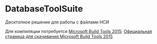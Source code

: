 # DatabaseToolSuite
Десктопное решение для работы с файлами НСИ

Для компиляции потребуется [Microsoft Build Tools 2015](https://download.microsoft.com/download/E/E/D/EEDF18A8-4AED-4CE0-BEBE-70A83094FC5A/BuildTools_Full.exe
).
[Официальная страница для скачивания Microsoft Build Tools 2015](https://www.microsoft.com/ru-ru/download/details.aspx?id=48159)
